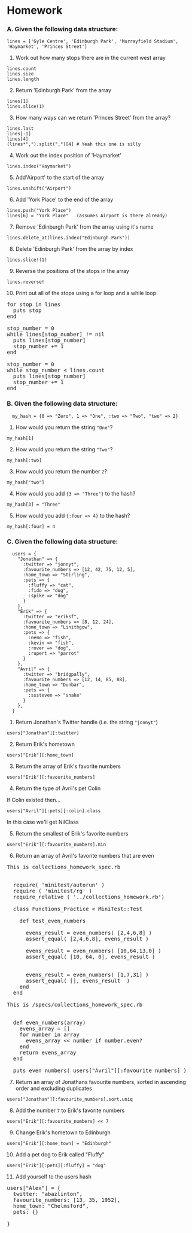 # Homework

### A. Given the following data structure:

```
lines = ['Gyle Centre', 'Edinburgh Park', 'Murrayfield Stadium', 'Haymarket', 'Princes Street']
```

1. Work out how many stops there are in the current west array

```
lines.count
lines.size
lines.length
```


2. Return 'Edinburgh Park' from the array

```
lines[1]
lines.slice(1)
```


3. How many ways can we return 'Princes Street' from the array?

```
lines.last
lines[-1]
lines[4]
(lines*",").split(",")[4] # Yeah this one is silly
```


4. Work out the index position of 'Haymarket' 

```
lines.index("Haymarket")
```

5. Add'Airport' to the start of the array 

```
lines.unshift("Airport")
```

6. Add 'York Place' to the end of the array

```
lines.push("York Place")
lines[6] = "York Place"   (assumes Airport is there already)
```

7. Remove 'Edinburgh Park' from the array using it's name 

```
lines.delete_at(lines.index("Edinburgh Park"))
```

8. Delete 'Edinburgh Park' from the array by index

```
lines.slice!(1)
```

9. Reverse the positions of the stops in the array

```
lines.reverse!
```

10. Print out all of the stops using a for loop and a while loop

<pre>
for stop in lines
  puts stop
end

stop_number = 0
while lines[stop_number] != nil
  puts lines[stop_number]
  stop_number += 1
end

stop_number = 0
while stop_number < lines.count
  puts lines[stop_number]
  stop_number += 1
end
</pre>
  



### B. Given the following data structure:

```
  my_hash = {0 => "Zero", 1 => "One", :two => "Two", "two" => 2}
```

1. How would you return the string `"One"`?

```
my_hash[1]
```

2. How would you return the string `"Two"`?

```
my_hash[:two]
```

3. How would you return the number `2`?

```
my_hash["two"]
```

4. How would you add `{3 => "Three"}` to the hash? 

```
my_hash[3] = "Three"
```

5. How would you add `{:four => 4}` to the hash?

```
my_hash[:four] = 4
```

### C. Given the following data structure:

```
  users = {
    "Jonathan" => {
      :twitter => "jonnyt",
      :favourite_numbers => [12, 42, 75, 12, 5],
      :home_town => "Stirling",
      :pets => {
        :fluffy => "cat",
        :fido => "dog",
        :spike => "dog"
      }
    },
    "Erik" => {
      :twitter => "eriksf",
      :favourite_numbers => [8, 12, 24],
      :home_town => "Linithgow",
      :pets => {
        :nemo => "fish",
        :kevin => "fish",
        :rover => "dog",
        :rupert => "parrot"
      }
    },
    "Avril" => {
      :twitter => "bridgpally",
      :favourite_numbers => [12, 14, 85, 88],
      :home_town => "Dunbar",
      :pets => {
        :sssteven => "snake"
      }
    },
  }
```

1. Return Jonathan's Twitter handle (i.e. the string `"jonnyt"`)

```
users["Jonathan"][:twitter]
```

2. Return Erik's hometown 

```
users["Erik"][:home_town]
```

3. Return the array of Erik's favorite numbers

```
users["Erik"][:favourite_numbers]
```

4. Return the type of Avril's pet Colin

If Colin existed then...

```
users["Avril"][:pets][:colin].class
```

In this case we'll get NilClass

5. Return the smallest of Erik's favorite numbers

```
users["Erik"][:favourite_numbers].min
```

6. Return an array of Avril's favorite numbers that are even 

[comment]: <> (pre tag as Markdown seems to be buggy processing 3 x backtick)
<pre>This is collections_homework_spec.rb


  require( 'minitest/autorun' )
  require ( 'minitest/rg' )
  require_relative ( '../collections_homework.rb')

  class Functions_Practice < MiniTest::Test  

    def test_even_numbers
    
      evens_result = even_numbers( [2,4,6,8] )
      assert_equal( [2,4,6,8], evens_result )

      evens_result = even_numbers( [10,64,13,0] )
      assert_equal( [10, 64, 0], evens_result )


      evens_result = even_numbers( [1,7,31] )
      assert_equal( [], evens_result  )
    end
  end

This is /specs/collections_homework_spec.rb


  def even_numbers(array)
    evens_array = []
    for number in array
      evens_array << number if number.even?
    end
    return evens_array
  end

  puts even_numbers( users["Avril"][:favourite_numbers] )
</pre>



7. Return an array of Jonathans favourite numbers, sorted in ascending order and excluding duplicates

```
users["Jonathan"][:favourite_numbers].sort.uniq
```

8. Add the number `7` to Erik's favorite numbers

```
users["Erik"][:favourite_numbers] << 7
```

9. Change Erik's hometown to Edinburgh

```
users["Erik"][:home_town] = "Edinburgh"
```

10. Add a pet dog to Erik called "Fluffy"

```
users["Erik"][:pets][:fluffy] = "dog"
```

11. Add yourself to the users hash

<pre>
users["Alex"] = {
  twitter: "abazlinton",
  favourite_numbers: [13, 35, 1952],
  home_town: "Chelmsford",
  pets: {}
  
}
</pre>


